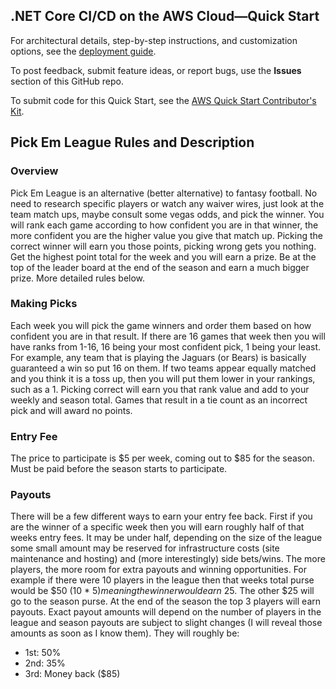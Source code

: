 ## .NET Core CI/CD on the AWS Cloud—Quick Start

For architectural details, step-by-step instructions, and customization options, see the [deployment guide](https://fwd.aws/yewap).

To post feedback, submit feature ideas, or report bugs, use the **Issues** section of this GitHub repo. 

To submit code for this Quick Start, see the [AWS Quick Start Contributor's Kit](https://aws-quickstart.github.io/).


## Pick Em League Rules and Description
### Overview
Pick Em League is an alternative (better alternative) to fantasy football. No need to research specific players or watch any waiver wires, just look at the team match ups, maybe consult some vegas odds, and pick the winner. You will rank each game according to how confident you are in that winner, the more confident you are the higher value you give that match up. Picking the correct winner will earn you those points, picking wrong gets you nothing. Get the highest point total for the week and you will earn a prize. Be at the top of the leader board at the end of the season and earn a much bigger prize. More detailed rules below.

### Making Picks
Each week you will pick the game winners and order them based on how confident you are in that result. If there are 16 games that week then you will have ranks from 1-16, 16 being your most confident pick, 1 being your least. For example, any team that is playing the Jaguars (or Bears) is basically guaranteed a win so put 16 on them. If two teams appear equally matched and you think it is a toss up, then you will put them lower in your rankings, such as a 1. Picking correct will earn you that rank value and add to your weekly and season total. Games that result in a tie count as an incorrect pick and will award no points.

### Entry Fee
The price to participate is $5 per week, coming out to $85 for the season. Must be paid before the season starts to participate.

### Payouts
There will be a few different ways to earn your entry fee back. First if you are the winner of a specific week then you will earn roughly half of that weeks entry fees. It may be under half, depending on the size of the league some small amount may be reserved for infrastructure costs (site maintenance and hosting) and (more interestingly) side bets/wins. The more players, the more room for extra payouts and winning opportunities. For example if there were 10 players in the league then that weeks total purse would be $50 (10 * $5) meaning the winner would earn ~$25. The other $25 will go to the season purse. At the end of the season the top 3 players will earn payouts. Exact payout amounts will depend on the number of players in the league and season payouts are subject to slight changes (I will reveal those amounts as soon as I know them). They will roughly be:
- 1st: 50%
- 2nd: 35%
- 3rd: Money back ($85)
